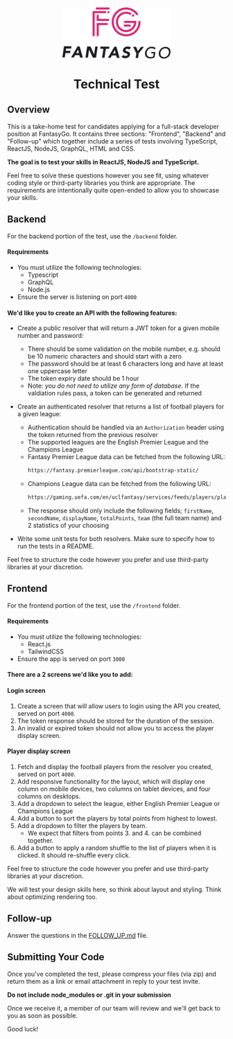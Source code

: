 <div align="center" style="margin-top: 20px">
  <p>
    <img src="assets/logo.svg" width="250" />
  </p>
</div>

<div align="center">

# Technical Test

</div>

## Overview

This is a take-home test for candidates applying for a full-stack developer
position at FantasyGo. It contains three sections: "Frontend", "Backend" and "Follow-up" which
together include a series of tests involving TypeScript, ReactJS, NodeJS, GraphQL, HTML and CSS.

**The goal is to test your skills in ReactJS, NodeJS and TypeScript.**

Feel free to solve these questions however you see fit, using whatever coding
style or third-party libraries you think are appropriate. The requirements are intentionally quite open-ended to allow you to showcase your skills.

## Backend

For the backend portion of the test, use the `/backend` folder.

#### Requirements

- You must utilize the following technologies:
  - Typescript
  - GraphQL
  - Node.js
- Ensure the server is listening on port `4000`

#### We'd like you to create an API with the following features:

- Create a public resolver that will return a JWT token for a given mobile number and password:
  - There should be some validation on the mobile number, e.g. should be 10 numeric characters and should start with a zero
  - The password should be at least 6 characters long and have at least one uppercase letter
  - The token expiry date should be 1 hour
  - Note: _you do not need to utilize any form of database_. If the valdiation rules pass, a token can be generated and returned
- Create an authenticated resolver that returns a list of football players for a given league:

  - Authentication should be handled via an `Authorization` header using the token returned from the previous resolver
  - The supported leagues are the English Premier League and the Champions League
  - Fantasy Premier League data can be fetched from the following URL:
    ```sh
    https://fantasy.premierleague.com/api/bootstrap-static/
    ```
  - Champions League data can be fetched from the following URL:
    ```sh
    https://gaming.uefa.com/en/uclfantasy/services/feeds/players/players_60_en_7.json
    ```
  - The response should only include the following fields; `firstName`, `secondName`, `displayName`, `totalPoints`, `team` (the full team name) and 2 statistics of your choosing

- Write some unit tests for both resolvers. Make sure to specify how to run the tests in a README.

Feel free to structure the code however you prefer and use third-party libraries at your discretion.

## Frontend

For the frontend portion of the test, use the `/frontend` folder.

#### Requirements

- You must utilize the following technologies:
  - React.js
  - TailwindCSS
- Ensure the app is served on port `3000`

#### There are a 2 screens we'd like you to add:

#### Login screen

1. Create a screen that will allow users to login using the API you created, served on port `4000`.
2. The token response should be stored for the duration of the session.
3. An invalid or expired token should not allow you to access the player display screen.

#### Player display screen

1. Fetch and display the football players from the resolver you created, served on port `4000`.
2. Add responsive functionality for the layout, which will display one column on mobile
   devices, two columns on tablet devices, and four columns on desktops.
3. Add a dropdown to select the league, either English Premier League or Champions League
4. Add a button to sort the players by total points from highest to lowest.
5. Add a dropdown to filter the players by team.
   - We expect that filters from points 3. and 4. can be combined together.
6. Add a button to apply a random shuffle to the list of players when it is clicked. It should re-shuffle every click.

Feel free to structure the code however you prefer and use third-party libraries at your discretion.

We will test your design skills here, so think about layout and styling. Think about optimizing rendering too.

## Follow-up

Answer the questions in the [FOLLOW_UP.md](./FOLLOW_UP.md) file.

## Submitting Your Code

Once you've completed the test, please compress your files (via zip) and
return them as a link or email attachment in reply to your test invite.

**Do not include node_modules or .git in your submission**

Once we receive it, a member of our team will review and we'll get back to you
as soon as possible.

Good luck!
